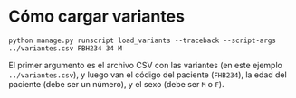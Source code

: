 # Cómo cargar variantes

    python manage.py runscript load_variants --traceback --script-args ../variantes.csv FBH234 34 M

El primer argumento es el archivo CSV con las variantes (en este ejemplo
`../variantes.csv`), y luego van el código del paciente (`FHB234`), la edad del
paciente (debe ser un número), y el sexo (debe ser `M` o `F`).


